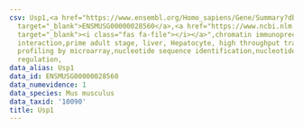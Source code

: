 ```yaml
---
csv: Usp1,<a href="https://www.ensembl.org/Homo_sapiens/Gene/Summary?db=core;g=ENSMUSG00000028560"
  target="_blank">ENSMUSG00000028560</a>,<a href="https://www.ncbi.nlm.nih.gov/pubmed/23834426"
  target="_blank"><i class="fas fa-file"></i></a>",chromatin immunoprecipitation assay,direct
  interaction,prime adult stage, liver, Hepatocyte, high throughput transcription
  profiling by microarray,nucleotide sequence identification,nucleotide sequence identification,transcriptional
  regulation,
data_alias: Usp1
data_id: ENSMUSG00000028560
data_numevidence: 1
data_species: Mus musculus
data_taxid: '10090'
title: Usp1
---
```

